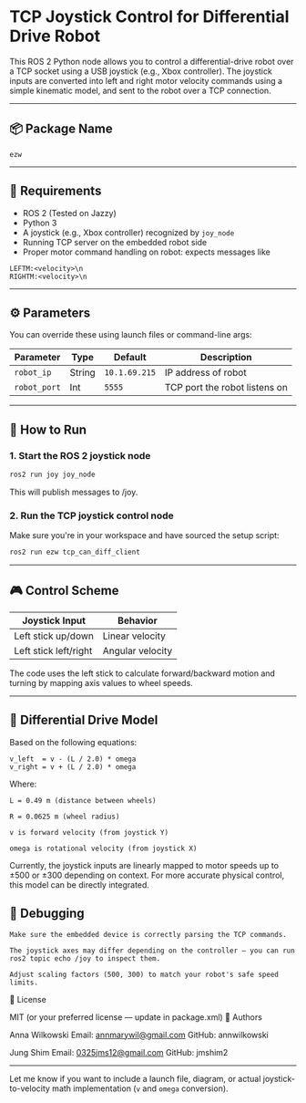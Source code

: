 # TCP Joystick Control for Differential Drive Robot

This ROS 2 Python node allows you to control a differential-drive robot over a TCP socket using a USB joystick (e.g., Xbox controller). The joystick inputs are converted into left and right motor velocity commands using a simple kinematic model, and sent to the robot over a TCP connection.


---

## 📦 Package Name

```
ezw
```

---

## 🧰 Requirements

- ROS 2 (Tested on Jazzy)
- Python 3
- A joystick (e.g., Xbox controller) recognized by `joy_node`
- Running TCP server on the embedded robot side
- Proper motor command handling on robot: expects messages like  

```
LEFTM:<velocity>\n
RIGHTM:<velocity>\n
```


---

## ⚙️ Parameters

You can override these using launch files or command-line args:

| Parameter     | Type   | Default         | Description                    |
|---------------|--------|-----------------|--------------------------------|
| `robot_ip`    | String | `10.1.69.215`   | IP address of robot            |
| `robot_port`  | Int    | `5555`          | TCP port the robot listens on  |

---

## 🚀 How to Run

### 1. Start the ROS 2 joystick node

```bash
ros2 run joy joy_node
```
This will publish messages to /joy.

### 2. Run the TCP joystick control node

Make sure you're in your workspace and have sourced the setup script:

```bash
ros2 run ezw tcp_can_diff_client
```

---

## 🎮 Control Scheme

| Joystick Input        | Behavior         |
| --------------------- | ---------------- |
| Left stick up/down    | Linear velocity  |
| Left stick left/right | Angular velocity |


The code uses the left stick to calculate forward/backward motion and turning by mapping axis values to wheel speeds.

---

## 🤖 Differential Drive Model

Based on the following equations:
```
v_left  = v - (L / 2.0) * omega
v_right = v + (L / 2.0) * omega
```
Where:

    L = 0.49 m (distance between wheels)

    R = 0.0625 m (wheel radius)

    v is forward velocity (from joystick Y)

    omega is rotational velocity (from joystick X)

Currently, the joystick inputs are linearly mapped to motor speeds up to ±500 or ±300 depending on context. For more accurate physical control, this model can be directly integrated.


## 🧠 Debugging

    Make sure the embedded device is correctly parsing the TCP commands.

    The joystick axes may differ depending on the controller — you can run ros2 topic echo /joy to inspect them.

    Adjust scaling factors (500, 300) to match your robot's safe speed limits.

📜 License

MIT (or your preferred license — update in package.xml)
👤 Authors

Anna Wilkowski
Email: annmarywil@gmail.com
GitHub: annwilkowski

Jung Shim
Email: 0325jms12@gmail.com
GitHub: jmshim2


---

Let me know if you want to include a launch file, diagram, or actual joystick-to-velocity math implementation (`v` and `omega` conversion).

